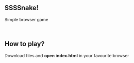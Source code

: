 <h2>
SSSSnake!
</h2>
<p>Simple browser game</p>
<br>
<h2>How to play?</h2>
<p>Download files and <b>open index.html</b> in your favourite browser</p>
<media src="https://1drv.ms/u/s!AqfLfSSptlSigdYGZqXttN5mZhmUIQ?e=YKYWfF">
